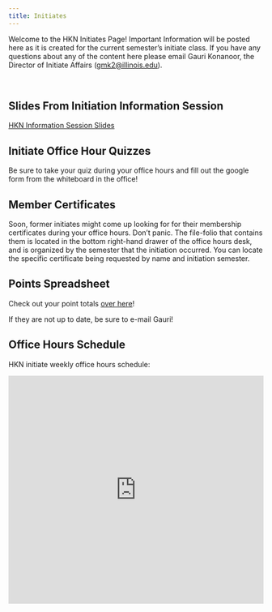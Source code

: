 ```yaml
---
title: Initiates  
---
```


Welcome to the HKN Initiates Page! Important Information will be posted here as it is created for the current semester’s initiate class. If you have any questions about any of the content here please email Gauri Konanoor, the Director of Initiate Affairs (gmk2@illinois.edu).

<br />

Slides From Initiation Information Session
---
[HKN Information Session Slides](https://docs.google.com/presentation/d/1Mqgfye1jbE2LOK9fpRT25_FM8fl3UGgo71JTYh6Ckyk/edit?usp=sharing)

Initiate Office Hour Quizzes
---------------------------
Be sure to take your quiz during your office hours and fill out the google form from the whiteboard in the office!

Member Certificates
---
Soon, former initiates might come up looking for for their membership certificates during your office hours. Don’t panic. The file-folio that contains them is located in the bottom right-hand drawer of the office hours desk, and is organized by the semester that the initiation occurred. You can locate the specific certificate being requested by name and initiation semester.

Points Spreadsheet
---
Check out your point totals [over here](https://docs.google.com/spreadsheets/d/1AJhKx--6ogv4UgvOEEeYc0687etw2WwHajkEep3sRJ0/edit)!

If they are not up to date, be sure to e-mail Gauri!


Office Hours Schedule
---------------------
HKN initiate weekly office hours schedule:

<iframe src="https://docs.google.com/spreadsheets/d/e/2PACX-1vRn2EnVkzGfVf4dVpYtg1OstdSCTCUzwtL8lgqhpyPYWE2NGcQn1EoL_axbZCRSxw574vGyBP8CMqj6/pubhtml?gid=0&amp;single=true&amp;widget=true&amp;headers=false" width="100%" height="450vh" frameborder="0"></iframe>
